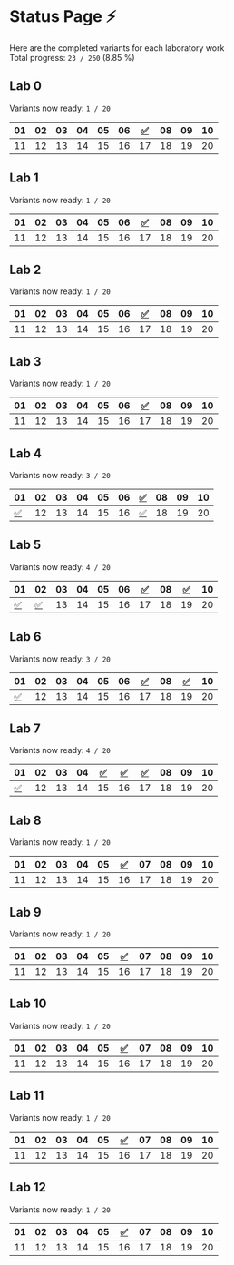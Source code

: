 # Status Page ⚡
Here are the completed variants for each laboratory work  
Total progress: `23 / 260` (8.85 %)

## Lab 0
Variants now ready: `1 / 20`

| 01 | 02 | 03 | 04 | 05 | 06 | [✅](Semester_1/Lab_0) | 08 | 09 | 10 |
|---|---|---|---|---|---|---|---|---|---|
| 11 | 12 | 13 | 14 | 15 | 16 | 17 | 18 | 19 | 20 |

## Lab 1
Variants now ready: `1 / 20`

| 01 | 02 | 03 | 04 | 05 | 06 | [✅](Semester_1/Lab_1) | 08 | 09 | 10 |
|---|---|---|---|---|---|---|---|---|---|
| 11 | 12 | 13 | 14 | 15 | 16 | 17 | 18 | 19 | 20 |

## Lab 2
Variants now ready: `1 / 20`

| 01 | 02 | 03 | 04 | 05 | 06 | [✅](Semester_1/Lab_2) | 08 | 09 | 10 |
|---|---|---|---|---|---|---|---|---|---|
| 11 | 12 | 13 | 14 | 15 | 16 | 17 | 18 | 19 | 20 |

## Lab 3
Variants now ready: `1 / 20`

| 01 | 02 | 03 | 04 | 05 | 06 | [✅](Semester_1/Lab_3) | 08 | 09 | 10 |
|---|---|---|---|---|---|---|---|---|---|
| 11 | 12 | 13 | 14 | 15 | 16 | 17 | 18 | 19 | 20 |

## Lab 4
Variants now ready: `3 / 20`

| 01 | 02 | 03 | 04 | 05 | 06 | [✅](Semester_1/Lab_4) | 08 | 09 | 10 |
|---|---|---|---|---|---|---|---|---|---|
| [✅](Variants/Lab_4/var_11) | 12 | 13 | 14 | 15 | 16 | [✅](Variants/Lab_4/var_17) | 18 | 19 | 20 |

## Lab 5
Variants now ready: `4 / 20`

| 01 | 02 | 03 | 04 | 05 | 06 | [✅](Semester_1/Lab_5) | 08 | [✅](Variants/Lab_5/var_9) | 10 |
|---|---|---|---|---|---|---|---|---|---|
| [✅](Variants/Lab_5/var_11) | [✅](Variants/Lab_5/var_12) | 13 | 14 | 15 | 16 | 17 | 18 | 19 | 20 |

## Lab 6
Variants now ready: `3 / 20`

| 01 | 02 | 03 | 04 | 05 | 06 | [✅](Semester_1/Lab_6) | 08 | [✅](Variants/Lab_6/var_9) | 10 |
|---|---|---|---|---|---|---|---|---|---|
| [✅](Variants/Lab_6/var_11) | 12 | 13 | 14 | 15 | 16 | 17 | 18 | 19 | 20 |

## Lab 7
Variants now ready: `4 / 20`

| 01 | 02 | 03 | 04 | [✅](Variants/Lab_7/var_5) | [✅](Semester_2/Lab_7) | [✅](Variants/Lab_7/var_7) | 08 | 09 | 10 |
|---|---|---|---|---|---|---|---|---|---|
| [✅](Variants/Lab_7/var_11) | 12 | 13 | 14 | 15 | 16 | 17 | 18 | 19 | 20 |

## Lab 8
Variants now ready: `1 / 20`

| 01 | 02 | 03 | 04 | 05 | [✅](Semester_2/Lab_8) | 07 | 08 | 09 | 10 |
|---|---|---|---|---|---|---|---|---|---|
| 11 | 12 | 13 | 14 | 15 | 16 | 17 | 18 | 19 | 20 |

## Lab 9
Variants now ready: `1 / 20`

| 01 | 02 | 03 | 04 | 05 | [✅](Semester_2/Lab_9) | 07 | 08 | 09 | 10 |
|---|---|---|---|---|---|---|---|---|---|
| 11 | 12 | 13 | 14 | 15 | 16 | 17 | 18 | 19 | 20 |

## Lab 10
Variants now ready: `1 / 20`

| 01 | 02 | 03 | 04 | 05 | [✅](Semester_2/Lab_10) | 07 | 08 | 09 | 10 |
|---|---|---|---|---|---|---|---|---|---|
| 11 | 12 | 13 | 14 | 15 | 16 | 17 | 18 | 19 | 20 |

## Lab 11
Variants now ready: `1 / 20`

| 01 | 02 | 03 | 04 | 05 | [✅](Semester_2/Lab_11) | 07 | 08 | 09 | 10 |
|---|---|---|---|---|---|---|---|---|---|
| 11 | 12 | 13 | 14 | 15 | 16 | 17 | 18 | 19 | 20 |

## Lab 12
Variants now ready: `1 / 20`

| 01 | 02 | 03 | 04 | 05 | [✅](Semester_2/Lab_12) | 07 | 08 | 09 | 10 |
|---|---|---|---|---|---|---|---|---|---|
| 11 | 12 | 13 | 14 | 15 | 16 | 17 | 18 | 19 | 20 |
